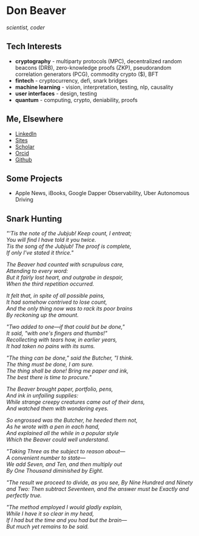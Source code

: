 # Don Beaver

*scientist, coder*

## Tech Interests

- **cryptography** - multiparty protocols (MPC), decentralized random beacons (DRB), zero-knowledge proofs (ZKP), pseudorandom correlation generators (PCG), commodity crypto ($), BFT
- **fintech** - cryptocurrency, defi, snark bridges
- **machine learning** - vision, interpretation, testing, nlp, causality
- **user interfaces** - design, testing
- **quantum** - computing, crypto, deniability, proofs

## Me, Elsewhere

- [LinkedIn](https://linkedin.com/in/donaldbeaver)
- [Sites](https://sites.google.com/view/donbeaver)
- [Scholar](https://scholar.google.com/citations?user=oLazcwoAAAAJ)
- [Orcid](https://orcid.org/0000-0003-3728-6674)
- [Github](https://github.com/donbeaver)

## Some Projects

- Apple News, iBooks, Google Dapper Observability, Uber Autonomous Driving

## Snark Hunting

*"'Tis the note of the Jubjub! Keep count, I entreat;  
   You will find I have told it you twice.  
Tis the song of the Jubjub! The proof is complete,  
   If only I've stated it thrice."*  

*The Beaver had counted with scrupulous care,  
   Attending to every word:  
But it fairly lost heart, and outgrabe in despair,  
   When the third repetition occurred.*

*It felt that, in spite of all possible pains,  
   It had somehow contrived to lose count,  
And the only thing now was to rack its poor brains  
   By reckoning up the amount.*

*"Two added to one—if that could but be done,"  
   It said, "with one's fingers and thumbs!"  
Recollecting with tears how, in earlier years,  
   It had taken no pains with its sums.*

*"The thing can be done," said the Butcher, "I think.  
   The thing must be done, I am sure.  
The thing shall be done! Bring me paper and ink,  
   The best there is time to procure."*

*The Beaver brought paper, portfolio, pens,  
   And ink in unfailing supplies:  
While strange creepy creatures came out of their dens,  
   And watched them with wondering eyes.*

*So engrossed was the Butcher, he heeded them not,  
   As he wrote with a pen in each hand,  
And explained all the while in a popular style  
   Which the Beaver could well understand.*

*"Taking Three as the subject to reason about—  
   A convenient number to state—  
We add Seven, and Ten, and then multiply out  
   By One Thousand diminished by Eight.*

*"The result we proceed to divide, as you see,
   By Nine Hundred and Ninety and Two:
Then subtract Seventeen, and the answer must be
   Exactly and perfectly true.*

*"The method employed I would gladly explain,  
   While I have it so clear in my head,  
If I had but the time and you had but the brain—  
   But much yet remains to be said.*
